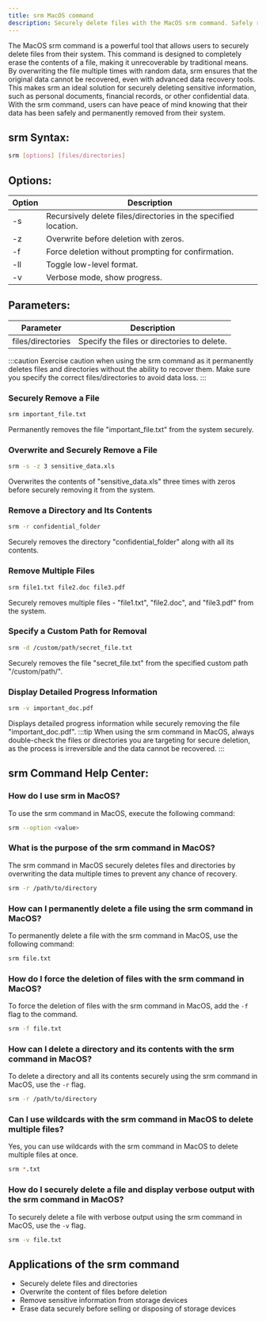 ```yaml
---
title: srm MacOS command
description: Securely delete files with the MacOS srm command. Safely remove sensitive data from your system with this powerful tool.
---
```


The MacOS srm command is a powerful tool that allows users to securely delete files from their system. This command is designed to completely erase the contents of a file, making it unrecoverable by traditional means. By overwriting the file multiple times with random data, srm ensures that the original data cannot be recovered, even with advanced data recovery tools. This makes srm an ideal solution for securely deleting sensitive information, such as personal documents, financial records, or other confidential data. With the srm command, users can have peace of mind knowing that their data has been safely and permanently removed from their system.

## srm Syntax:
```bash
srm [options] [files/directories]
```
## Options:
| Option | Description                        |
|--------|------------------------------------|
| -s     | Recursively delete files/directories in the specified location. |
| -z     | Overwrite before deletion with zeros. |
| -f     | Force deletion without prompting for confirmation. |
| -ll    | Toggle low-level format. |
| -v     | Verbose mode, show progress. |

## Parameters:
| Parameter       | Description                              |
|-----------------|------------------------------------------|
| files/directories | Specify the files or directories to delete. |

:::caution
Exercise caution when using the srm command as it permanently deletes files and directories without the ability to recover them. Make sure you specify the correct files/directories to avoid data loss.
:::
### Securely Remove a File
```bash
srm important_file.txt
```
Permanently removes the file "important_file.txt" from the system securely.

### Overwrite and Securely Remove a File
```bash
srm -s -z 3 sensitive_data.xls
```
Overwrites the contents of "sensitive_data.xls" three times with zeros before securely removing it from the system.

### Remove a Directory and Its Contents
```bash
srm -r confidential_folder
```
Securely removes the directory "confidential_folder" along with all its contents.

### Remove Multiple Files
```bash
srm file1.txt file2.doc file3.pdf
```
Securely removes multiple files - "file1.txt", "file2.doc", and "file3.pdf" from the system.

### Specify a Custom Path for Removal
```bash
srm -d /custom/path/secret_file.txt
```
Securely removes the file "secret_file.txt" from the specified custom path "/custom/path/".

### Display Detailed Progress Information
```bash
srm -v important_doc.pdf
```
Displays detailed progress information while securely removing the file "important_doc.pdf".
:::tip
When using the srm command in MacOS, always double-check the files or directories you are targeting for secure deletion, as the process is irreversible and the data cannot be recovered.
:::

## srm Command Help Center:
### How do I use srm in MacOS?
To use the srm command in MacOS, execute the following command:
```bash
srm --option <value>
```

### What is the purpose of the srm command in MacOS?
The srm command in MacOS securely deletes files and directories by overwriting the data multiple times to prevent any chance of recovery.
```bash
srm -r /path/to/directory
```

### How can I permanently delete a file using the srm command in MacOS?
To permanently delete a file with the srm command in MacOS, use the following command:
```bash
srm file.txt
```

### How do I force the deletion of files with the srm command in MacOS?
To force the deletion of files with the srm command in MacOS, add the `-f` flag to the command.
```bash
srm -f file.txt
```

### How can I delete a directory and its contents with the srm command in MacOS?
To delete a directory and all its contents securely using the srm command in MacOS, use the `-r` flag.
```bash
srm -r /path/to/directory
```

### Can I use wildcards with the srm command in MacOS to delete multiple files?
Yes, you can use wildcards with the srm command in MacOS to delete multiple files at once.
```bash
srm *.txt
```

### How do I securely delete a file and display verbose output with the srm command in MacOS?
To securely delete a file with verbose output using the srm command in MacOS, use the `-v` flag.
```bash
srm -v file.txt
```
## Applications of the srm command

- Securely delete files and directories
- Overwrite the content of files before deletion
- Remove sensitive information from storage devices
- Erase data securely before selling or disposing of storage devices